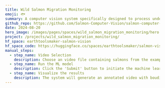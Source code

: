 ```yaml
---
title: Wild Salmon Migration Monitoring
emoji: 🐟
summary: A computer vision system specifically designed to process underwater camera streams for the automatic classification and counting of wild salmon as they migrate back to their natal streams. Utilizing a robust machine learning pipeline, the system efficiently analyzes video footage, facilitating the enforcement of conservation regulations and supporting sustainable wildlife management.
github_repo: https://github.com/Salmon-Computer-Vision/salmon-computer-vision/tree/master
date: 2024-08-20
hero_image: /images/pages/spaces/wild_salmon_migration_monitoring/hero.png
project: /projects/wild_salmon_migration_monitoring/
hf_space: earthtoolsmaker-salmon-vision
hf_space_code: https://huggingface.co/spaces/earthtoolsmaker/salmon-vision/tree/main
manual_steps:
  - step_name: Video Selection
    description: Choose an video file containing salmons from the examples provided below, or upload your own audio data.
  - step_name: Run the ML model
    description: Click the 'Submit' button to initiate the machine learning model.
  - step_name: Visualize the results
    description: The system will generate an annotated video with bouding boxes around salmons and will count the number of individuals.
---
```


